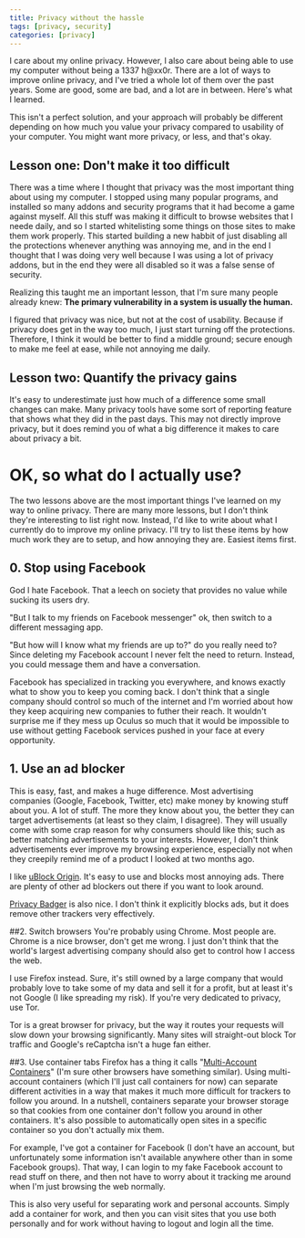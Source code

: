 ```yaml
---
title: Privacy without the hassle
tags: [privacy, security]
categories: [privacy]
---
```

I care about my online privacy. However, I also care about being able to use my computer without being a 1337 h@xx0r.
There are a lot of ways to improve online privacy, and I've tried a whole lot of them over the past years. 
Some are good, some are bad, and a lot are in between. Here's what I learned.

This isn't a perfect solution, and your approach will probably be different depending on how much you value your privacy compared to usability of your computer. You might want more privacy, or less, and that's okay.

## Lesson one: Don't make it too difficult

There was a time where I thought that privacy was the most important thing about using my computer. 
I stopped using many popular programs, and installed so many addons and security programs that it had become a game against myself.
All this stuff was making it difficult to browse websites that I neede daily, and so I started whitelisting some things on those sites to make them work properly. 
This started building a new habbit of just disabling all the protections whenever anything was annoying me, and in the end I thought that I was doing very well because I was using a lot of privacy addons, but in the end they were all disabled so it was a false sense of security.

Realizing this taught me an important lesson, that I'm sure many people already knew: <b>The primary vulnerability in a system is usually the human.</b>

I figured that privacy was nice, but not at the cost of usability. Because if privacy does get in the way too much, I just start turning off the protections.
Therefore, I think it would be better to find a middle ground; secure enough to make me feel at ease, while not annoying me daily.

## Lesson two: Quantify the privacy gains

It's easy to underestimate just how much of a difference some small changes can make. 
Many privacy tools have some sort of reporting feature that shows what they did in the past days. 
This may not directly improve privacy, but it does remind you of what a big difference it makes to care about privacy a bit.

# OK, so what do I actually use?

The two lessons above are the most important things I've learned on my way to online privacy. 
There are many more lessons, but I don't think they're interesting to list right now. 
Instead, I'd like to write about what I currently do to improve my online privacy.
I'll try to list these items by how much work they are to setup, and how annoying they are. Easiest items first.

## 0. Stop using Facebook
God I hate Facebook. That a leech on society that provides no value while sucking its users dry.

"But I talk to my friends on Facebook messenger" ok, then switch to a different messaging app.

"But how will I know what my friends are up to?" do you really need to? Since deleting my Facebook account I never felt the need to return. Instead, you could message them and have a conversation.

Facebook has specialized in tracking you everywhere, and knows exactly what to show you to keep you coming back. 
I don't think that a single company should control so much of the internet and I'm worried about how they keep acquiring new companies to futher their reach. 
It wouldn't surprise me if they mess up Oculus so much that it would be impossible to use without getting Facebook services pushed in your face at every opportunity.

## 1. Use an ad blocker
This is easy, fast, and makes a huge difference. 
Most advertising companies (Google, Facebook, Twitter, etc) make money by knowing stuff about you. A lot of stuff.
The more they know about you, the better they can target advertisements (at least so they claim, I disagree). 
They will usually come with some crap reason for why consumers should like this; such as better matching advertisements to your interests.
However, I don't think advertisements ever improve my browsing experience, especially not when they creepily remind me of a product I looked at two months ago.

I like [uBlock Origin](https://ublockorigin.com/). It's easy to use and blocks most annoying ads. 
There are plenty of other ad blockers out there if you want to look around.

[Privacy Badger](https://privacybadger.org/) is also nice. I don't think it explicitly blocks ads, but it does remove other trackers very effectively.

##2. Switch browsers
You're probably using Chrome. Most people are. 
Chrome is a nice browser, don't get me wrong. I just don't think that the world's largest advertising company should also get to control how I access the web.

I use Firefox instead. Sure, it's still owned by a large company that would probably love to take some of my data and sell it for a profit, but at least it's not Google (I like spreading my risk). If you're very dedicated to privacy, use Tor. 

Tor is a great browser for privacy, but the way it routes your requests will slow down your browsing significantly. 
Many sites will straight-out block Tor traffic and Google's reCaptcha isn't a huge fan either.

##3. Use container tabs
Firefox has a thing it calls "[Multi-Account Containers](https://support.mozilla.org/en-US/kb/containers)" (I'm sure other browsers have something similar). 
Using multi-account containers (which I'll just call containers for now) can separate different activities in a way that makes it much more difficult for trackers to follow you around. 
In a nutshell, containers separate your browser storage so that cookies from one container don't follow you around in other containers. 
It's also possible to automatically open sites in a specific container so you don't actually mix them.

For example, I've got a container for Facebook (I don't have an account, but unfortunately some information isn't available anywhere other than in some Facebook groups). 
That way, I can login to my fake Facebook account to read stuff on there, and then not have to worry about it tracking me around when I'm just browsing the web normally.

This is also very useful for separating work and personal accounts. Simply add a container for work, and then you can visit sites that you use both personally and for work without having to logout and login all the time.



